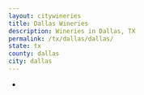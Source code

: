 ```yaml
---
layout: citywineries
title: Dallas Wineries
description: Wineries in Dallas, TX
permalink: /tx/dallas/dallas/
state: tx
county: dallas
city: dallas
---
```

-
